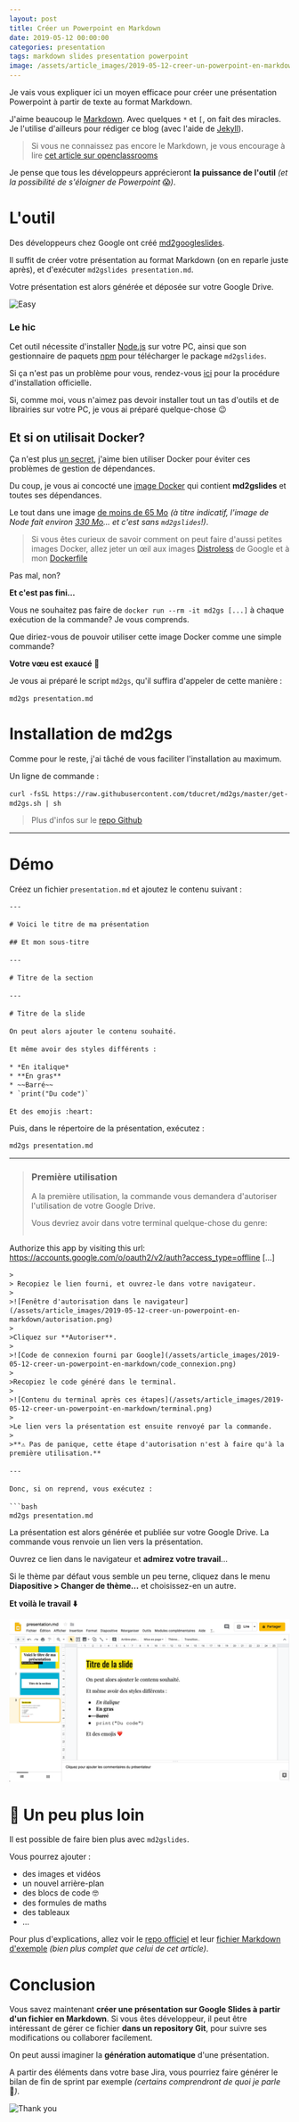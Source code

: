 ```yaml
---
layout: post
title: Créer un Powerpoint en Markdown
date: 2019-05-12 00:00:00
categories: presentation
tags: markdown slides presentation powerpoint
image: /assets/article_images/2019-05-12-creer-un-powerpoint-en-markdown/couverture.jpg
---
```


Je vais vous expliquer ici un moyen efficace pour créer une présentation Powerpoint à partir de texte au format Markdown.

J'aime beaucoup le [Markdown](https://fr.wikipedia.org/wiki/Markdown). Avec quelques `*` et `[`, on fait des miracles.
Je l'utilise d'ailleurs pour rédiger ce blog (avec l'aide de [Jekyll](https://jekyllrb.com/)).

> Si vous ne connaissez pas encore le Markdown, je vous encourage à lire [cet article sur openclassrooms](https://openclassrooms.com/fr/courses/1304236-redigez-en-markdown)

Je pense que tous les développeurs apprécieront **la puissance de l'outil** *(et la possibilité de s'éloigner de Powerpoint* 😱*)*.

# L'outil

Des développeurs chez Google ont créé [md2googleslides](https://github.com/gsuitedevs/md2googleslides).

Il suffit de créer votre présentation au format Markdown (on en reparle juste après), et d'exécuter `md2gslides presentation.md`.

Votre présentation est alors générée et déposée sur votre Google Drive.

![Easy](https://media.giphy.com/media/WJjLyXCVvro2I/giphy-downsized.gif)

### Le hic

Cet outil nécessite d'installer [Node.js](https://nodejs.org) sur votre PC, ainsi que son gestionnaire de paquets [npm](https://www.npmjs.com/) pour télécharger le package `md2gslides`.

Si ça n'est pas un problème pour vous, rendez-vous [ici](https://github.com/gsuitedevs/md2googleslides#installation-and-usage) pour la procédure d'installation officielle.

Si, comme moi, vous n'aimez pas devoir installer tout un tas d'outils et de librairies sur votre PC, je vous ai préparé quelque-chose 😉

## Et si on utilisait Docker?

Ça n'est plus [un secret](/docker/2018/07/04/distribuez-vos-commandes-dans-des-conteneurs-docker.html), j'aime bien utiliser Docker pour éviter ces problèmes de gestion de dépendances.

Du coup, je vous ai concocté une [image Docker](https://hub.docker.com/r/thibdct/md2gs) qui contient **md2gslides** et toutes ses dépendances.

Le tout dans une image [de moins de 65 Mo](https://microbadger.com/images/thibdct/md2gs) *(à titre indicatif, l'image de Node fait environ [330 Mo](https://microbadger.com/images/node)... et c'est sans `md2gslides`!)*.

> Si vous êtes curieux de savoir comment on peut faire d'aussi petites images Docker, allez jeter un œil aux images [Distroless](https://github.com/GoogleContainerTools/distroless) de Google et à mon [Dockerfile](https://github.com/tducret/md2gs/blob/master/Dockerfile)

Pas mal, non?

**Et c'est pas fini...**

Vous ne souhaitez pas faire de `docker run --rm -it md2gs [...]` à chaque exécution de la commande? Je vous comprends.

Que diriez-vous de pouvoir utiliser cette image Docker comme une simple commande?

**Votre vœu est exaucé** 🎁

Je vous ai préparé le script `md2gs`, qu'il suffira d'appeler de cette manière :

`md2gs presentation.md`

# Installation de md2gs

Comme pour le reste, j'ai tâché de vous faciliter l'installation au maximum.

Un ligne de commande :

`curl -fsSL https://raw.githubusercontent.com/tducret/md2gs/master/get-md2gs.sh | sh`

> Plus d'infos sur le [repo Github](https://github.com/tducret/md2gs#md2gs)

---

# Démo

Créez un fichier `presentation.md` et ajoutez le contenu suivant :

```
---

# Voici le titre de ma présentation

## Et mon sous-titre

---

# Titre de la section

---

# Titre de la slide

On peut alors ajouter le contenu souhaité.

Et même avoir des styles différents :

* *En italique*
* **En gras**
* ~~Barré~~
* `print("Du code")`

Et des emojis :heart:
```

Puis, dans le répertoire de la présentation, exécutez :

```bash
md2gs presentation.md
```

---

> ### Première utilisation
>
> A la première utilisation, la commande vous demandera d'autoriser l'utilisation de votre Google Drive.
>
> Vous devriez avoir dans votre terminal quelque-chose du genre:
>
> ```bash
Authorize this app by visiting this url:
https://accounts.google.com/o/oauth2/v2/auth?access_type=offline
[...]
```
>
> Recopiez le lien fourni, et ouvrez-le dans votre navigateur.
>
>![Fenêtre d'autorisation dans le navigateur](/assets/article_images/2019-05-12-creer-un-powerpoint-en-markdown/autorisation.png)
>
>Cliquez sur **Autoriser**.
>
>![Code de connexion fourni par Google](/assets/article_images/2019-05-12-creer-un-powerpoint-en-markdown/code_connexion.png)
>
>Recopiez le code généré dans le terminal.
>
>![Contenu du terminal après ces étapes](/assets/article_images/2019-05-12-creer-un-powerpoint-en-markdown/terminal.png)
>
>Le lien vers la présentation est ensuite renvoyé par la commande.
>
>**⚠️ Pas de panique, cette étape d'autorisation n'est à faire qu'à la première utilisation.**

---

Donc, si on reprend, vous exécutez :

```bash
md2gs presentation.md
```

La présentation est alors générée et publiée sur votre Google Drive. La commande vous renvoie un lien vers la présentation.

Ouvrez ce lien dans le navigateur et **admirez votre travail**...

Si le thème par défaut vous semble un peu terne, cliquez dans le menu **Diapositive > Changer de thème...** et choisissez-en un autre.

**Et voilà le travail ⬇️**

![La présentation dans Google Slides](/assets/article_images/2019-05-12-creer-un-powerpoint-en-markdown/presentation_sur_google_slides.png)

# 🚀 Un peu plus loin

Il est possible de faire bien plus avec `md2gslides`.

Vous pourrez ajouter :

- des images et vidéos
- un nouvel arrière-plan
- des blocs de code 🤓
- des formules de maths
- des tableaux
- ...

Pour plus d'explications, allez voir le [repo officiel](https://github.com/gsuitedevs/md2googleslides) et leur [fichier Markdown d'exemple](https://raw.githubusercontent.com/gsuitedevs/md2googleslides/master/examples/example.md) *(bien plus complet que celui de cet article)*.

# Conclusion

Vous savez maintenant **créer une présentation sur Google Slides à partir d'un fichier en Markdown**. Si vous êtes développeur, il peut être intéressant de gérer ce fichier **dans un repository Git**, pour suivre ses modifications ou collaborer facilement.

On peut aussi imaginer la **génération automatique** d'une présentation.

A partir des éléments dans votre base Jira, vous pourriez faire générer le bilan de fin de sprint par exemple *(certains comprendront de quoi je parle* 🤡*)*.

![Thank you](https://media.giphy.com/media/HyNgm0sRMQdkQ/giphy-downsized.gif)